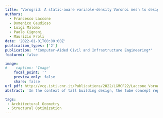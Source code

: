 ```yaml
---
title: 'Vorogrid: A static-aware variable-density Voronoi mesh to design the tube structure tessellation of tall buildings'
authors:
  - Francesco Laccone
  - Domenico Gaudioso
  - Luigi Malomo
  - Paolo Cignoni
  - Maurizio Froli
date: '2022-01-01T00:00:00Z'
publication_types: ['2']
publication: '*Computer-Aided Civil and Infrastructure Engineering*'
featured: false

image:
#    caption: 'Image'
    focal_point: ''
    preview_only: false
    share: false
url_pdf: http://vcg.isti.cnr.it/Publications/2022/LGMCF22/Laccone_Vorogrid_CACAIE_postprint_compressed.pdf
abstract: 'In the context of tall building design, the tube concept represents one of the most performing systems. The diagrid is the widespread type of tube system and consists of a diagonal grid of beams that wraps the building, forming a diamond pattern. It performs as lateral bracing and is additionally able to sustain vertical loading through axial forces. Despite its efficiency, a growing interest is recently observed in alternative geometries to replace the diagrid pattern and improve the architectural impact conferred by the building skin aesthetics on the urban environment. The paper pursues the use of a Voronoi mesh, in which the geometry of the cells is steered to known schemes for the structural design of a cantilever tube structure. The objective is to mimic a macroscopic structural behavior through a topology and size modification of the Voronoi mesh that increases the density for creating resisting paths with higher stiffness. The paper proposes a novel method Vorogrid for designing a new class of tall buildings equipped with an organic-looking and mechanically-sound tube structure, which makes them a valuable alternative to competitors (diagrid, hexagrid, random Voronoi). Diagrids and hexagrids still remain more efficient in terms of forces and displacements but are characterized by a more usual appearance, instead Vorogrid offers more design control and better performances on average with respect to random Voronoi structures. This method is streamed into a pipeline that includes grid initialization strategies, geometric and structural optimization to mitigate the effects of the grid randomness, and structural sizing.'

tags:
 - Architectural Geometry
 - Structural Optimization
---
```

